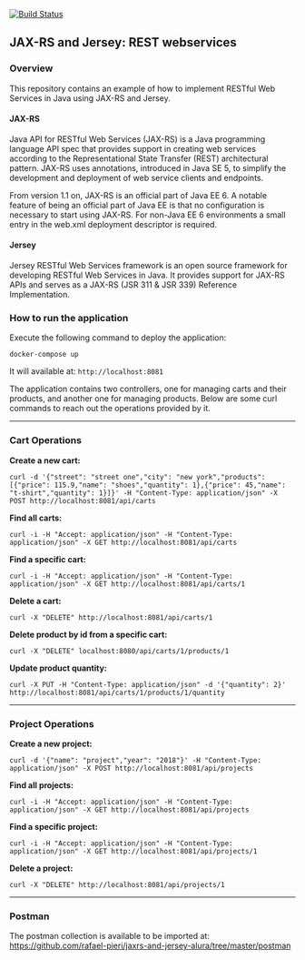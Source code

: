 [![Build Status](https://travis-ci.com/rafael-pieri/jaxrs-and-jersey-alura.svg?branch=master)](https://travis-ci.com/rafael-pieri/jaxrs-and-jersey-alura)

## JAX-RS and Jersey: REST webservices

### Overview
This repository contains an example of how to implement RESTful Web Services in Java using JAX-RS and Jersey.

#### JAX-RS
Java API for RESTful Web Services (JAX-RS) is a Java programming language API spec that provides support in creating web services according to the Representational State Transfer (REST) architectural pattern. JAX-RS uses annotations, introduced in Java SE 5, to simplify the development and deployment of web service clients and endpoints.

From version 1.1 on, JAX-RS is an official part of Java EE 6. A notable feature of being an official part of Java EE is that no configuration is necessary to start using JAX-RS. For non-Java EE 6 environments a small entry in the web.xml deployment descriptor is required.

#### Jersey
Jersey RESTful Web Services framework is an open source framework for developing RESTful Web Services in Java. It provides support for JAX-RS APIs and serves as a JAX-RS (JSR 311 & JSR 339) Reference Implementation.

### How to run the application

Execute the following command to deploy the application:

`docker-compose up`

It will available at: `http://localhost:8081`

The application contains two controllers, one for managing carts and their products,
and another one for managing products. Below are some curl commands to reach out the
operations provided by it.

---

### Cart Operations

**Create a new cart:**

`curl -d '{"street": "street one","city": "new york","products": [{"price": 115.9,"name": "shoes","quantity": 1},{"price": 45,"name": "t-shirt","quantity": 1}]}' -H "Content-Type: application/json" -X POST http://localhost:8081/api/carts`

**Find all carts:**

`curl -i -H "Accept: application/json" -H "Content-Type: application/json" -X GET http://localhost:8081/api/carts`

**Find a specific cart:**

`curl -i -H "Accept: application/json" -H "Content-Type: application/json" -X GET http://localhost:8081/api/carts/1`

**Delete a cart:**

`curl -X "DELETE" http://localhost:8081/api/carts/1`

**Delete product by id from a specific cart:**

`curl -X "DELETE" localhost:8080/api/carts/1/products/1`

**Update product quantity:**

`curl -X PUT -H "Content-Type: application/json" -d '{"quantity": 2}' http://localhost:8081/api/carts/1/products/1/quantity`

---

### Project Operations

**Create a new project:**

`curl -d '{"name": "project","year": "2018"}' -H "Content-Type: application/json" -X POST http://localhost:8081/api/projects`

**Find all projects:**

`curl -i -H "Accept: application/json" -H "Content-Type: application/json" -X GET http://localhost:8081/api/projects`

**Find a specific project:**

`curl -i -H "Accept: application/json" -H "Content-Type: application/json" -X GET http://localhost:8081/api/projects/1`

**Delete a project:**

`curl -X "DELETE" http://localhost:8081/api/projects/1`

---

### Postman
The postman collection is available to be imported at: https://github.com/rafael-pieri/jaxrs-and-jersey-alura/tree/master/postman
